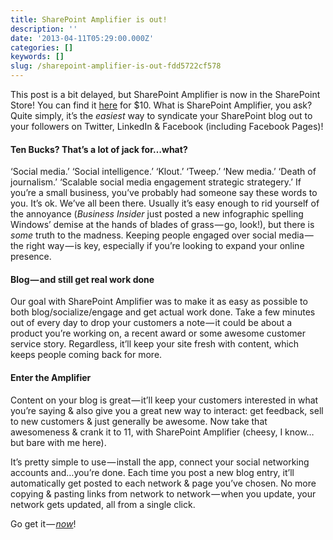 ```yaml
---
title: SharePoint Amplifier is out!
description: ''
date: '2013-04-11T05:29:00.000Z'
categories: []
keywords: []
slug: /sharepoint-amplifier-is-out-fdd5722cf578
---
```


This post is a bit delayed, but SharePoint Amplifier is now in the SharePoint Store! ​You can find it [here](http://office.microsoft.com/en-us/store/sharepoint-amplifier-WA104041489.aspx) for $10. What is SharePoint Amplifier, you ask? Quite simply, it’s the _easiest_ way to syndicate your SharePoint blog out to your followers on Twitter, LinkedIn & Facebook (including Facebook Pages)!

#### Ten Bucks? That’s a lot of jack for…what?

‘Social media.’ ‘Social intelligence.’ ‘Klout.’ ‘Tweep.’ ‘New media.’ ‘Death of journalism.’ ‘Scalable social media engagement strategic strategery.’ If you’re a small business, you’ve probably had someone say these words to you. It’s ok. We’ve all been there. Usually it’s easy enough to rid yourself of the annoyance (_Business Insider_ just posted a new infographic spelling Windows’ demise at the hands of blades of grass — go, look!), but there is _some_ truth to the madness. Keeping people engaged over social media — the right way — is key, especially if you’re looking to expand your online presence.

#### Blog — and still get real work done

Our goal with SharePoint Amplifier was to make it as easy as possible to both blog/socialize/engage and get actual work done. Take a few minutes out of every day to drop your customers a note — it could be about a product you’re working on, a recent award or some awesome customer service story. Regardless, it’ll keep your site fresh with content, which keeps people coming back for more.

#### Enter the Amplifier

Content on your blog is great — it’ll keep your customers interested in what you’re saying & also give you a great new way to interact: get feedback, sell to new customers & just generally be awesome. Now take that awesomeness & crank it to 11, with SharePoint Amplifier (cheesy, I know…but bare with me here).

It’s pretty simple to use — install the app, connect your social networking accounts and…you’re done. Each time you post a new blog entry, it’ll automatically get posted to each network & page you’ve chosen. No more copying & pasting links from network to network — when you update, your network gets updated, all from a single click.

Go get it — [_now_](http://office.microsoft.com/en-us/store/sharepoint-amplifier-WA104041489.aspx)!
